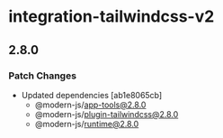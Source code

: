 # integration-tailwindcss-v2

## 2.8.0

### Patch Changes

- Updated dependencies [ab1e8065cb]
  - @modern-js/app-tools@2.8.0
  - @modern-js/plugin-tailwindcss@2.8.0
  - @modern-js/runtime@2.8.0
